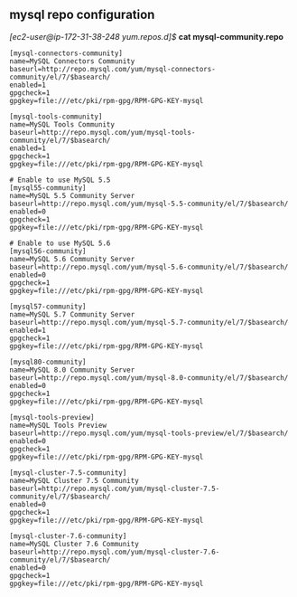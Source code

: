 ## mysql repo configuration ##
*[ec2-user@ip-172-31-38-248 yum.repos.d]$* **cat mysql-community.repo**

	[mysql-connectors-community]
	name=MySQL Connectors Community
	baseurl=http://repo.mysql.com/yum/mysql-connectors-community/el/7/$basearch/
	enabled=1
	gpgcheck=1
	gpgkey=file:///etc/pki/rpm-gpg/RPM-GPG-KEY-mysql
	
	[mysql-tools-community]
	name=MySQL Tools Community
	baseurl=http://repo.mysql.com/yum/mysql-tools-community/el/7/$basearch/
	enabled=1
	gpgcheck=1
	gpgkey=file:///etc/pki/rpm-gpg/RPM-GPG-KEY-mysql

	# Enable to use MySQL 5.5
	[mysql55-community]
	name=MySQL 5.5 Community Server
	baseurl=http://repo.mysql.com/yum/mysql-5.5-community/el/7/$basearch/
	enabled=0
	gpgcheck=1
	gpgkey=file:///etc/pki/rpm-gpg/RPM-GPG-KEY-mysql
	
	# Enable to use MySQL 5.6
	[mysql56-community]
	name=MySQL 5.6 Community Server
	baseurl=http://repo.mysql.com/yum/mysql-5.6-community/el/7/$basearch/
	enabled=0
	gpgcheck=1
	gpgkey=file:///etc/pki/rpm-gpg/RPM-GPG-KEY-mysql
	
	[mysql57-community]
	name=MySQL 5.7 Community Server
	baseurl=http://repo.mysql.com/yum/mysql-5.7-community/el/7/$basearch/
	enabled=1
	gpgcheck=1
	gpgkey=file:///etc/pki/rpm-gpg/RPM-GPG-KEY-mysql
	
	[mysql80-community]
	name=MySQL 8.0 Community Server
	baseurl=http://repo.mysql.com/yum/mysql-8.0-community/el/7/$basearch/
	enabled=0
	gpgcheck=1
	gpgkey=file:///etc/pki/rpm-gpg/RPM-GPG-KEY-mysql
	
	[mysql-tools-preview]
	name=MySQL Tools Preview
	baseurl=http://repo.mysql.com/yum/mysql-tools-preview/el/7/$basearch/
	enabled=0
	gpgcheck=1
	gpgkey=file:///etc/pki/rpm-gpg/RPM-GPG-KEY-mysql
	
	[mysql-cluster-7.5-community]
	name=MySQL Cluster 7.5 Community
	baseurl=http://repo.mysql.com/yum/mysql-cluster-7.5-community/el/7/$basearch/
	enabled=0
	gpgcheck=1
	gpgkey=file:///etc/pki/rpm-gpg/RPM-GPG-KEY-mysql
	
	[mysql-cluster-7.6-community]
	name=MySQL Cluster 7.6 Community
	baseurl=http://repo.mysql.com/yum/mysql-cluster-7.6-community/el/7/$basearch/
	enabled=0
	gpgcheck=1
	gpgkey=file:///etc/pki/rpm-gpg/RPM-GPG-KEY-mysql
